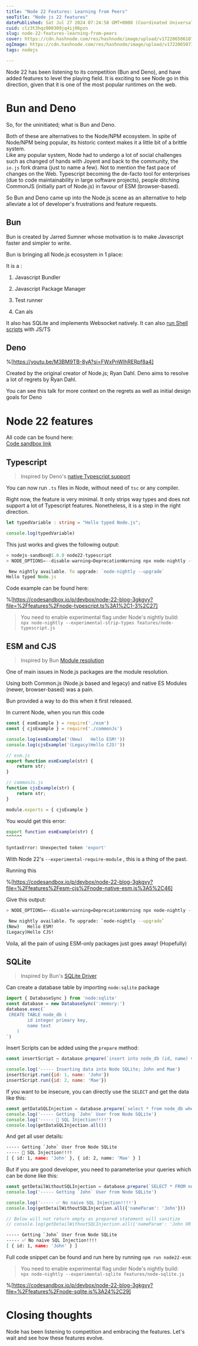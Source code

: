 ```yaml
---
title: "Node 22 Features: Learning from Peers"
seoTitle: "Node js 22 features"
datePublished: Sat Jul 27 2024 07:24:58 GMT+0000 (Coordinated Universal Time)
cuid: clz3t3hqz000309jq4ij06pzn
slug: node-22-features-learning-from-peers
cover: https://cdn.hashnode.com/res/hashnode/image/upload/v1722065061075/284485ea-1d50-4497-8594-be53ede7ff75.jpeg
ogImage: https://cdn.hashnode.com/res/hashnode/image/upload/v1722065071408/d403c5b4-f303-4b73-8a9c-7f6bdb3d7dbc.jpeg
tags: nodejs

---
```


Node 22 has been listening to its competition (Bun and Deno), and have added features to level the playing field. It is exciting to see Node go in this direction, given that it is one of the most popular runtimes on the web.

# Bun and Deno

So, for the uninitiated; what is Bun and Deno.

Both of these are alternatives to the Node/NPM ecosystem. In spite of Node/NPM being popular, its historic context makes it a little bit of a brittle system.  
Like any popular system, Node had to undergo a lot of social challenges such as changed of hands with Joyent and back to the community, the `io.js` fork drama (just to name a few). Not to mention the fast pace of changes on the Web. Typescript becoming the de-facto tool for enterprises (due to code maintainability in large software projects), people ditching CommonJS (initially part of Node.js) in favour of ESM (browser-based).

So Bun and Deno came up into the Node.js scene as an alternative to help alleviate a lot of developer's frustrations and feature requests.

## Bun

Bun is created by Jarred Sumner whose motivation is to make Javascript faster and simpler to write.

Bun is bringing all Node.js ecosystem in 1 place:

It is a :

1. Javascript Bundler
    
2. Javascript Package Manager
    
3. Test runner
    
4. Can als
    

It also has SQLite and implements Websocket natively. It can also [run Shell scripts](https://bun.sh/docs/runtime/shell) with JS/TS

## Deno

%[https://youtu.be/M3BM9TB-8yA?si=FWxPnWIhRERpf8a4] 

Created by the original creator of Node.js; Ryan Dahl. Deno aims to resolve a lot of regrets by Ryan Dahl.

You can see this talk for more context on the regrets as well as initial design goals for Deno

# Node 22 features

All code can be found here:[  
Code sandbox link](https://codesandbox.io/p/devbox/node-22-blog-3gkgvy)

## Typescript

> Inspired by Deno's [native Typescript support](https://docs.deno.com/runtime/manual/advanced/typescript/overview/)

You can now run `.ts` files in Node, without need of `tsc` or any compiler.

Right now, the feature is very minimal. It only strips way types and does not support a lot of Typescript features. Nonetheless, it is a step in the right direction.

```typescript
let typedVariable : string = "Hello typed Node.js";

console.log(typedVariable)
```

This just works and gives the following output:

```typescript
> nodejs-sandbox@1.0.0 node22-typescript
> NODE_OPTIONS=--disable-warning=DeprecationWarning npx node-nightly --no-warnings --experimental-strip-types features/node-typescript.ts

 New nightly available. To upgrade: `node-nightly --upgrade` 
Hello typed Node.js
```

Code example can be found here:

%[https://codesandbox.io/p/devbox/node-22-blog-3gkgvy?file=%2Ffeatures%2Fnode-typescript.ts%3A1%2C1-3%2C27] 

> You need to enable experimental flag under Node's nightly build:  
> `npx node-nightly --experimental-strip-types features/node-typescript.js`

## ESM and CJS

> Inspired by Bun [Module resolution](https://bun.sh/docs/runtime/modules#using-require)

One of main issues in Node.js packages are the module resolution.

Using both Common.js (Node.js based and legacy) and native ES Modules (newer, browser-based) was a pain.

Bun provided a way to do this when it first released.

In current Node, when you run this code

```javascript
const { esmExample } = require('./esm')
const { cjsExample } = require('./commonJs')

console.log(esmExample('(New)   Hello ESM!'))
console.log(cjsExample('(Legacy)Hello CJS!'))

// esm.js
export function esmExample(str) {
    return str;
}

// commonJs.js
function cjsExample(str) {
    return str;
}

module.exports = { cjsExample }
```

You would get this error:

```bash
export function esmExample(str) {
^^^^^^

SyntaxError: Unexpected token 'export'
```

With Node 22's `--experimental-require-module` , this is a thing of the past.

Running this

%[https://codesandbox.io/p/devbox/node-22-blog-3gkgvy?file=%2Ffeatures%2Fesm-cjs%2Fnode-native-esm.js%3A5%2C46] 

Give this output:

```bash
> NODE_OPTIONS=--disable-warning=DeprecationWarning npx node-nightly --no-warnings --experimental-require-module features/esm-cjs/node-native-esm.js

 New nightly available. To upgrade: `node-nightly --upgrade` 
(New)   Hello ESM!
(Legacy)Hello CJS!
```

Voila, all the pain of using ESM-only packages just goes away! (Hopefully)

## SQLite

> Inspired by Bun's [SQLite Driver](https://bun.sh/docs/api/sqlite)

Can create a database table by importing `node:sqlite` package

```javascript
import { DatabaseSync } from 'node:sqlite'
const database = new DatabaseSync(':memory:')
database.exec(`
 CREATE TABLE node_db (
        id integer primary key,
        name text
    )
`)
```

Insert Scripts can be added using the `prepare` method:

```javascript
const insertScript = database.prepare(`insert into node_db (id, name) values (:id, :name)`)

console.log('----- Inserting data into Node SQLite; John and Mae')
insertScript.run({id: 1, name: 'John'})
insertScript.run({id: 2, name: 'Mae'})
```

If you want to be insecure, you can directly use the `SELECT` and get the data like this:

```javascript
const getDataSQLInjection = database.prepare(`select * from node_db where name = 'John' OR 1=1`)
console.log('----- Getting `John` User from Node SQLite')
console.log('----- 🚩 SQL Injection!!!!')
console.log(getDataSQLInjection.all())
```

And get all user details:

```bash
----- Getting `John` User from Node SQLite
----- 🚩 SQL Injection!!!!
[ { id: 1, name: 'John' }, { id: 2, name: 'Mae' } ]
```

But if you are good developer, you need to parameterise your queries which can be done like this:

```javascript
const getDetailWithoutSQLInjection = database.prepare(`SELECT * FROM node_db WHERE name = :nameParam`);
console.log('----- Getting `John` User from Node SQLite')

console.log('----- ✅ No naive SQL Injection!!!!')
console.log(getDetailWithoutSQLInjection.all({'nameParam': 'John'}))

// Below will not return empty as prepared statement will sanitize 
// console.log(getDetailWithoutSQLInjection.all({'nameParam': 'John OR 1=1'}))
```

```bash
----- Getting `John` User from Node SQLite
----- ✅ No naive SQL Injection!!!!
[ { id: 1, name: 'John' } ]
```

Full code snippet can be found and run here by running `npm run node22-esm`:

> You need to enable experimental flag under Node's nightly build:  
> `npx node-nightly --experimental-sqlite features/node-sqlite.js`

%[https://codesandbox.io/p/devbox/node-22-blog-3gkgvy?file=%2Ffeatures%2Fnode-sqlite.js%3A24%2C29] 

# Closing thoughts

Node has been listening to competition and embracing the features. Let's wait and see how these features evolve.